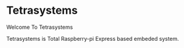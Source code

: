 # Tetrasystems


Welcome To Tetrasystems 


Tetrasystems is Total Raspberry-pi Express based embeded system.

























 

